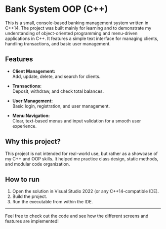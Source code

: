 # Bank System OOP (C++)

This is a small, console-based banking management system written in C++14. The project was built mainly for learning and to demonstrate my understanding of object-oriented programming and menu-driven applications in C++. It features a simple text interface for managing clients, handling transactions, and basic user management.

## Features

- **Client Management:**  
  Add, update, delete, and search for clients.

- **Transactions:**  
  Deposit, withdraw, and check total balances.

- **User Management:**  
  Basic login, registration, and user management.

- **Menu Navigation:**  
  Clear, text-based menus and input validation for a smooth user experience.

## Why this project?

This project is not intended for real-world use, but rather as a showcase of my C++ and OOP skills. It helped me practice class design, static methods, and modular code organization.

## How to run

1. Open the solution in Visual Studio 2022 (or any C++14-compatible IDE).
2. Build the project.
3. Run the executable from within the IDE.

---

Feel free to check out the code and see how the different screens and features are implemented!
